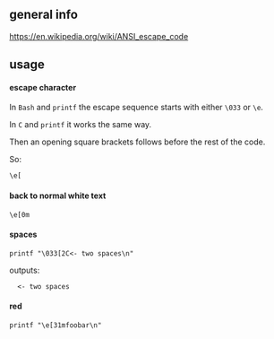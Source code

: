 ## general info

https://en.wikipedia.org/wiki/ANSI_escape_code

## usage

#### escape character

In `Bash` and `printf` the escape sequence starts with either `\033` or `\e`.

In `C` and `printf` it works the same way.

Then an opening square brackets follows before the rest of the code.

So:
```
\e[
```

#### back to normal white text

```
\e[0m
```

#### spaces

```
printf "\033[2C<- two spaces\n"
```
outputs:
```
  <- two spaces
```

#### red

```
printf "\e[31mfoobar\n"
```
